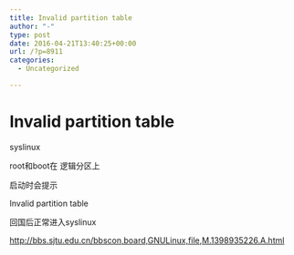 ```yaml
---
title: Invalid partition table
author: "-"
type: post
date: 2016-04-21T13:40:25+00:00
url: /?p=8911
categories:
  - Uncategorized

---
```

# Invalid partition table
syslinux

root和boot在 逻辑分区上

启动时会提示

<span class="c37">
Invalid partition table

回国后正常进入syslinux

http://bbs.sjtu.edu.cn/bbscon,board,GNULinux,file,M.1398935226.A.html
